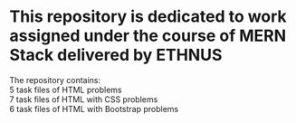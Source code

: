 # This repository is dedicated to work assigned under the course of MERN Stack delivered by ETHNUS
The repository contains:
<br>5 task files of HTML problems
<br>7 task files of HTML with CSS problems
<br>6 task files of HTML with Bootstrap problems